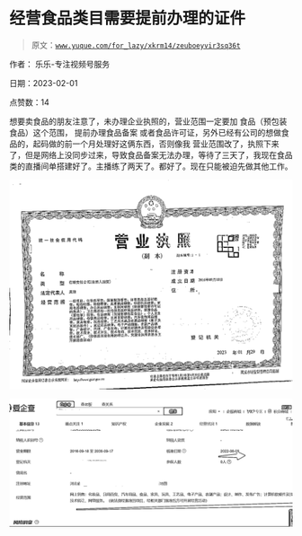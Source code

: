 # 经营食品类目需要提前办理的证件

> 原文：[`www.yuque.com/for_lazy/xkrm14/zeuboeyvir3sq36t`](https://www.yuque.com/for_lazy/xkrm14/zeuboeyvir3sq36t)

作者： 乐乐-专注视频号服务 

日期：2023-02-01 

点赞数：14 

想要卖食品的朋友注意了，未办理企业执照的，营业范围一定要加 食品（预包装食品）这个范围， 提前办理食品备案 或者食品许可证，另外已经有公司的想做食品的，起码做的前一个月处理好这俩东西，否则像我 营业范围改了，执照下来了，但是网络上没同步过来，导致食品备案无法办理，等待了三天了，我现在食品类的直播间单搭建好了。主播练了两天了。都好了。现在只能被迫先做其他工作。 

![](img/2bba0c658694238bed85adc2ea38b664.png)  

![](img/aea27e1eeebdbb831eb5be19037a4c63.png)  

